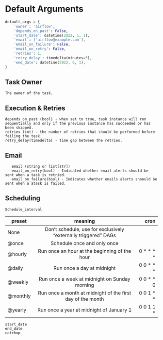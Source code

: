 # Default Arguments

```python
default_args = {
    'owner': 'airflow',
    'depends_on_past': False,
    'start_date': datetime(2022, 1, 1),
    'email': ['airflow@example.com'],
    'email_on_failure': False,
    'email_on_retry': False,
    'retries': 1,
    'retry_delay': timedelta(minutes=5),
    'end_date': datetime(2022, 6, 1),
}
```

## Task Owner 
    
    The owner of the task.
    
## Execution & Retries

    depends_on_past (bool) - when set to true, task instance will run sequentially and only if the previous instance has succeeded or has been skipped.
    retries (int) - the number of retries that should be performed before failing the task.
    retry_delay(timedelta) - time gap between the retries.
    
## Email

       email (string or list[str])
       email_on_retry(bool) - Indicated whether email alerts should be sent when a task is retried.
       email_on_failure(bool) - Indicates whether emails alerts shoould be sent when a atask is failed.
       
## Scheduling 

    Schedule_interval
|preset	    |meaning	                                                     |  cron     |
| ----------|:------------------------------------------------------------:| ---------:|
|None	    |Don’t schedule, use for exclusively “externally triggered” DAGs |	         |
|@once	    |Schedule once and only once	                                 |           |
|@hourly	|Run once an hour at the beginning of the hour	                 | 0 * * * * |
|@daily	    |Run once a day at midnight	                                   | 0 0 * * * |
|@weekly	|Run once a week at midnight on Sunday morning	                 | 0 0 * * 0 |
|@monthly   |Run once a month at midnight of the first day of the month	   | 0 0 1 * * |
|@yearly	|Run once a year at midnight of January 1	                       | 0 0 1 1 * |
    
    start_date
    end_date
    catchup
